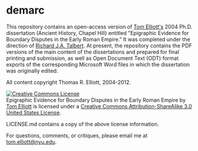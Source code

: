 demarc
======

This repository contains an open-access version of [Tom Elliott's](http://isaw.nyu.edu/people/staff/tom-elliott) 2004 Ph.D. dissertation (Ancient History, Chapel Hill) entitled "Epigraphic Evidence for Boundary Disputes in the Early Roman Empire." It was completed under the direction of [Richard J.A. Talbert](http://en.wikipedia.org/wiki/Richard_Talbert). At present, the repository contains the PDF versions of the main content of the dissertations and prepared for final printing and submission, as well as Open Document Text (ODT) format exports of the corresponding Microsoft Word files in which the dissertation was originally edited.

All content copyright Thomas R. Elliott, 2004-2012.

<a rel="license" href="http://creativecommons.org/licenses/by-sa/3.0/us/"><img alt="Creative Commons License" style="border-width:0" src="http://i.creativecommons.org/l/by-sa/3.0/us/88x31.png" /></a><br /><span xmlns:dct="http://purl.org/dc/terms/" href="http://purl.org/dc/dcmitype/Dataset" property="dct:title" rel="dct:type">Epigraphic Evidence for Boundary Disputes in the Early Roman Empire</span> by <a xmlns:cc="http://creativecommons.org/ns#" href="http://isaw.nyu.edu/people/staff/tom-elliott" property="cc:attributionName" rel="cc:attributionURL">Tom Elliott</a> is licensed under a <a rel="license" href="http://creativecommons.org/licenses/by-sa/3.0/us/">Creative Commons Attribution-ShareAlike 3.0 United States License</a>.

LICENSE.md contains a copy of the above license information.

For questions, comments, or critiques, please email me at tom.elliott@nyu.edu.
  
